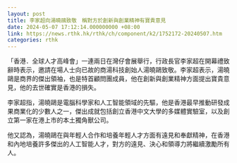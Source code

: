 ```yaml
---
layout: post
title: 李家超向湯曉鷗致敬　稱對方於創新與創業精神有寶貴意見
date: 2024-05-07 17:12:14.000000000 +08:00
link: https://news.rthk.hk/rthk/ch/component/k2/1752172-20240507.htm
categories: rthk
---
```


「香港．全球人才高峰會」一連兩日在灣仔會展舉行，行政長官李家超在開幕禮致辭時表示，邀請在場人士向已故的商湯科技創始人湯曉鷗致敬。李家超表示，湯曉鷗是商界的傑出領袖，也是特首顧問團成員，他在創新與創業精神方面提出寶貴意見，他的去世確實是香港的損失。
 
李家超指，湯曉鷗是電腦科學家和人工智能領域的先驅，他是香港最早推動研發成果商業化的少數人之一，傑出成就包括創立香港中文大學的多媒體實驗室，以及創立第一家在港上市的本土獨角獸公司。
 
他又認為，湯曉鷗在與年輕人合作和培養年輕人才方面有遠見和奉獻精神，在香港和內地培養許多傑出的人工智能人才，對方的遠見、決心和領導力將繼續激勵所有人。
